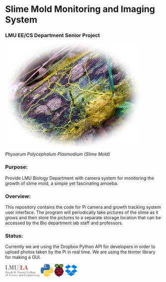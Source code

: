 # **Slime Mold Monitoring and Imaging System**
### **LMU EE/CS Department Senior Project**
![](images/oie_124645G3I2Cvl3-1.jpg)


*Physarum Polycephalum Plasmodium (Slime Mold)*
### Purpose:
Provide LMU Biology Department with camera system for monitoring the growth of slime mold, 
a simple yet fascinating amoeba.

### Overview: 
This repository contains the code for Pi camera and growth tracking system user interface. 
The program will periodically take pictures of the slime as it grows and then store the pictures 
to a separate storage location that can be accessed by the Bio department lab staff and professors.

### Status:
Currently we are using the Dropbox Python API for developers in order to upload photos
taken by the Pi in real time. We are using the tkinter library for making a GUI.  

<img src="images/lmuseaver.jpg" width="110" height="40">    <img src="images/1024px-Python-logo-notext.svg.png" width="40" height="40">    <img src="images/Raspberry_Pi_Logo.svg.png" width="30" height="40">    <img src="images/Dropbox-Logo.png" width="40" height="40">
